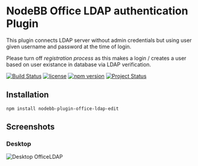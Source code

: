 # NodeBB Office LDAP authentication Plugin

This plugin connects LDAP server without admin credentials but using user given username and password at the time of login.

Please turn off *registration process* as this makes a login / creates a user based on user existance in database via LDAP verification.

[![Build Status](https://travis-ci.org/quokkamole/nodebb-plugin-office-ldap-edit.svg?branch=master)](https://travis-ci.org/quokkamole/nodebb-plugin-office-ldap-edit) [![license](https://img.shields.io/github/license/mashape/apistatus.svg?maxAge=2592000?style=plastic)](https://github.com/quokkamole/nodebb-plugin-office-ldap-edit/blob/master/LICENSE) [![npm version](https://badge.fury.io/js/nodebb-plugin-office-ldap-edit.svg)](https://badge.fury.io/js/nodebb-plugin-office-ldap-edit) [![Project Status](https://img.shields.io/badge/Project%20Status-Stable-brightgreen.svg?maxAge=2592000?style=plastic)](https://www.npmjs.com/package/nodebb-plugin-office-ldap-edit)

## Installation

    npm install nodebb-plugin-office-ldap-edit

## Screenshots

### Desktop
![Desktop OfficeLDAP](screenshots/desktop.png?raw=true)

